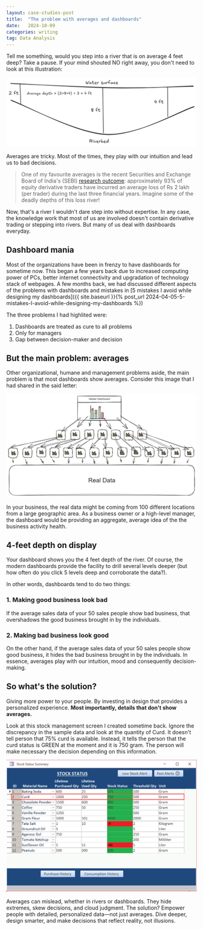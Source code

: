 ```yaml
---
layout: case-studies-post
title:  "The problem with averages and dashboards"
date:   2024-10-09
categories: writing
tag: Data Analysis
---
```

Tell me something, would you step into a river that is on average 4 feet deep?
Take a pause. If your mind shouted NO right away, you don't need to look at this illustration:

<div class="image-container-caption">
  <img src="/assets/images/averages_dashboard_1.png" alt="Average depth of river">
  <p></p>
</div>

Averages are tricky.
Most of the times, they play with our intuition and lead us to bad decisions.

> One of my favourite averages is the recent Securities and Exchange Board of India's (SEBI) [research outcome](https://www.business-standard.com/markets/news/over-93-retail-traders-lost-money-in-f-o-in-three-years-says-sebi-124092300853_1.html): approximately 93% of equity derivative traders have incurred an average loss of Rs 2 lakh (per trader) during the last three financial years.
> Imagine some of the deadly depths of this loss river!

Now, that's a river I wouldn't dare step into without expertise.
In any case, the knowledge work that most of us are involved doesn't contain derivative trading or stepping into rivers.
But many of us deal with dashboards everyday.

## Dashboard mania
Most of the organizations have been in frenzy to have dashboards for sometime now. This began a few years back due to increased computing power of PCs, better internet connectivity and upgradation of technology stack of webpages.
A few months back, we had discussed different aspects of the problems with dashboards and mistakes in [5 mistakes I avoid while designing my dashboards]({{ site.baseurl }}{% post_url 2024-04-05-5-mistakes-I-avoid-while-designing-my-dashboards %})

The three problems I had highlited were:
1. Dashboards are treated as cure to all problems
2. Only for managers
3. Gap between decision-maker and decision

## But the main problem: averages
Other organizational, humane and management problems aside, the main problem is that most dashboards show averages.
Consider this image that I had shared in the said letter:

<div class="image-container-caption">
  <img src="/assets/images/averages_dashboard_2.png" alt="Dashboards of dashboards">
  <p></p>
</div>

In your business, the real data might be coming from 100 different locations from a large geographic area.
As a business owner or a high-level manager, the dashboard would be providing an aggregate, average idea of the the business activity health.

## 4-feet depth on display
Your dashboard shows you the 4 feet depth of the river. Of course, the modern dashboards provide the facility to drill several levels deeper (but how often do you click 5 levels deep and corroborate the data?).

In other words, dashboards tend to do two things:

### 1. Making good business look bad
If the average sales data of your 50 sales people show bad business, that overshadows the good business brought in by the individuals.

### 2. Making bad business look good
On the other hand, if the average sales data of your 50 sales people show good business, it hides the bad business brought in by the individuals.
In essence, averages play with our intuition, mood and consequently decision-making.

## So what's the solution?
Giving more power to your people. By investing in design that provides a personalized experience.
**Most importantly, details that don't show averages.**

Look at this stock management screen I created sometime back. Ignore the discrepancy in the sample data and look at the quantity of Curd. It doesn't tell person that 75% curd is available.
Instead, it tells the person that the curd status is GREEN at the moment and it is 750 gram.
The person will make necessary the decision depending on this information. 

<div class="image-container-caption">
  <img src="/assets/images/averages_dashboard_3.png" alt="Empowering people through details">
  <p></p>
</div>

Averages can mislead, whether in rivers or dashboards. They hide extremes, skew decisions, and cloud judgment. The solution? Empower people with detailed, personalized data—not just averages. Dive deeper, design smarter, and make decisions that reflect reality, not illusions.
